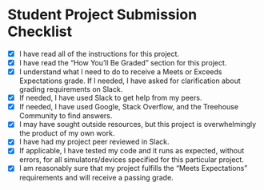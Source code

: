 # Student Project Submission Checklist

- [x] I have read all of the instructions for this project.
- [x] I have read the “How You’ll Be Graded” section for this project.
- [x] I understand what I need to do to receive a Meets or Exceeds Expectations grade. If I
needed, I have asked for clarification about grading requirements on Slack.
- [x] If needed, I have used Slack to get help from my peers.
- [x] If needed, I have used Google, Stack Overflow, and the Treehouse Community to find
answers.
- [x] I may have sought outside resources, but this project is overwhelmingly the product of my
own work.
- [x] I have had my project peer reviewed in Slack.
- [x] If applicable, I have tested my code and it runs as expected, without errors, for all
simulators/devices specified for this particular project.
- [x] I am reasonably sure that my project fulfills the “Meets Expectations” requirements and will
receive a passing grade.